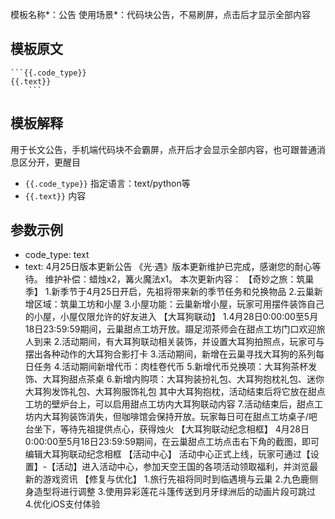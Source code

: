 模板名称*：公告
使用场景*：代码块公告，不易刷屏，点击后才显示全部内容

## 模板原文
```text
```{{.code_type}}
{{.text}}
    ```
```
## 模板解释
用于长文公告，手机端代码块不会霸屏，点开后才会显示全部内容，也可跟普通消息区分开，更醒目
- `{{.code_type}}` 指定语言：text/python等
- `{{.text}}` 内容
## 参数示例
- code_type: text
- text: 4月25日版本更新公告 《光·遇》版本更新维护已完成，感谢您的耐心等待。 维护补偿：蜡烛x2，篝火魔法x1。 本次更新内容： 【奇妙之旅：筑巢季】 1.新季节于4月25日开启，先祖将带来新的季节任务和兑换物品 2.云巢新增区域：筑巢工坊和小屋 3.小屋功能：云巢新增小屋，玩家可用摆件装饰自己的小屋，小屋仅限允许的好友进入 【大耳狗联动】 1.4月28日0:00:00至5月18日23:59:59期间，云巢甜点工坊开放。蹑足沏茶师会在甜点工坊门口欢迎旅人到来 2.活动期间，有大耳狗联动相关装饰，并设置大耳狗拍照点，玩家可与摆出各种动作的大耳狗合影打卡 3.活动期间，新增在云巢寻找大耳狗的系列每日任务 4.活动期间新增代币：肉桂卷代币 5.新增代币兑换项：大耳狗茶杯发饰、大耳狗甜点茶桌 6.新增内购项：大耳狗装扮礼包、大耳狗抱枕礼包、迷你大耳狗发饰礼包、大耳狗服饰礼包 其中大耳狗抱枕，活动结束后将它放在甜点工坊的壁炉台上，可以启用甜点工坊内大耳狗联动内容 7.活动结束后，甜点工坊内大耳狗装饰消失，但咖啡馆会保持开放。玩家每日可在甜点工坊桌子/吧台坐下，等待先祖提供点心，获得烛火 【大耳狗联动纪念相框】 4月28日0:00:00至5月18日23:59:59期间，在云巢甜点工坊点击右下角的截图，即可编辑大耳狗联动纪念相框 【活动中心】 活动中心正式上线，玩家可通过【设置】-【活动】进入活动中心，参加天空王国的各项活动领取福利，并浏览最新的游戏资讯 【修复与优化】 1.旅行先祖将同时到临遇境与云巢 2.九色鹿侧身造型将进行调整 3.使用异彩莲花斗篷传送到月牙绿洲后的动画片段可跳过 4.优化iOS支付体验